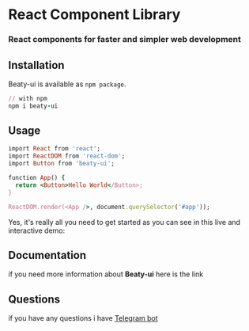 # React Component Library

### React components for faster and simpler web development 

## Installation 
Beaty-ui is available as `npm package`.
```ruby
// with npm
npm i beaty-ui
```

## Usage
```ruby
import React from 'react';
import ReactDOM from 'react-dom';
import Button from 'beaty-ui';

function App() {
  return <Button>Hello World</Button>;
}

ReactDOM.render(<App />, document.querySelector('#app'));
```
Yes, it's really all you need to get started as you can see in this live and interactive demo:

## Documentation 

if you need more information about **Beaty-ui** here is the link

## Questions 

if you have any questions i have [Telegram bot](t.me/BeatySupportBot) 